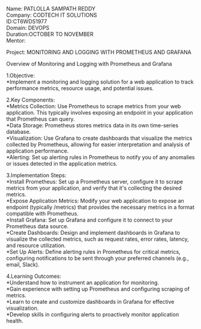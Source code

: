 Name: PATLOLLA SAMPATH REDDY             
Company: CODTECH IT SOLUTIONS                
ID:CT6WDS1977         
Domain: DEVOPS         
Duration:OCTOBER TO NOVEMBER           
Mentor:         

Project: MONITORING AND LOGGING WITH PROMETHEUS AND GRAFANA

Overview of Monitoring and Logging with Prometheus and Grafana                               

1.Objective:                         
 *Implement a monitoring and logging solution for a web application to track performance metrics, resource usage, and potential issues.
                                                                                                                                                                                                                    
2.Key Components:            
 *Metrics Collection: Use Prometheus to scrape metrics from your web application. This typically involves exposing an endpoint in your application that Prometheus can query.          
 *Data Storage: Prometheus stores metrics data in its own time-series database.                  
 *Visualization: Use Grafana to create dashboards that visualize the metrics collected by Prometheus, allowing for easier interpretation and analysis of application performance.          
 *Alerting: Set up alerting rules in Prometheus to notify you of any anomalies or issues detected in the application metrics.

 3.Implementation Steps:                    
 *Install Prometheus: Set up a Prometheus server, configure it to scrape metrics from your application, and verify that it's collecting the desired metrics.          
 *Expose Application Metrics: Modify your web application to expose an endpoint (typically /metrics) that provides the necessary metrics in a format compatible with Prometheus.          
 *Install Grafana: Set up Grafana and configure it to connect to your Prometheus data source.               
 *Create Dashboards: Design and implement dashboards in Grafana to visualize the collected metrics, such as request rates, error rates, latency, and resource utilization.           
 *Set Up Alerts: Define alerting rules in Prometheus for critical metrics, configuring notifications to be sent through your preferred channels (e.g., email, Slack).

4.Learning Outcomes:              
 *Understand how to instrument an application for monitoring.            
 *Gain experience with setting up Prometheus and configuring scraping of metrics.            
 *Learn to create and customize dashboards in Grafana for effective visualization.            
 *Develop skills in configuring alerts to proactively monitor application health.
